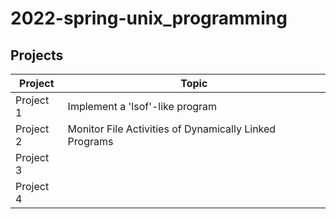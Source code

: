 # 2022-spring-unix_programming

## Projects
|Project|Topic|
|---|---|
|Project 1|Implement a 'lsof'-like program|
|Project 2|Monitor File Activities of Dynamically Linked Programs|
|Project 3||
|Project 4||
